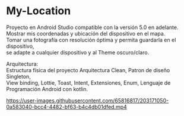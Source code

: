 # My-Location
Proyecto en Android Studio compatible con la versión 5.0 en adelante. <br>
Mostrar mis coordenadas y ubicación del dispositivo en el mapa.<br>
Tomar una fotografía con resolución óptima y permita guardarla en el dispositivo,<br>
se adapte a cualquier dispositivo y al Theme oscuro/claro.

Arquitectura: <br>
Estructura física del proyecto Arquitectura Clean, Patron de diseño Singleton, <br>
View binding, Lottie, Toast, Intent, Extensiones, Enum, Lenguaje de Programación Android con kotlin.




https://user-images.githubusercontent.com/65816817/203171050-0a583040-bcc4-4482-bf63-b4c4db01dfed.mp4

